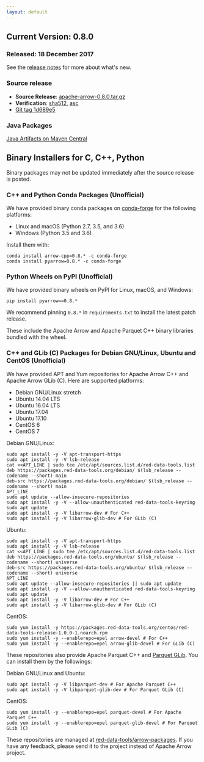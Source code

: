 ```yaml
---
layout: default
---
```

<!--
{% comment %}
Licensed to the Apache Software Foundation (ASF) under one or more
contributor license agreements.  See the NOTICE file distributed with
this work for additional information regarding copyright ownership.
The ASF licenses this file to you under the Apache License, Version 2.0
(the "License"); you may not use this file except in compliance with
the License.  You may obtain a copy of the License at

http://www.apache.org/licenses/LICENSE-2.0

Unless required by applicable law or agreed to in writing, software
distributed under the License is distributed on an "AS IS" BASIS,
WITHOUT WARRANTIES OR CONDITIONS OF ANY KIND, either express or implied.
See the License for the specific language governing permissions and
limitations under the License.
{% endcomment %}
-->

## Current Version: 0.8.0

### Released: 18 December 2017

See the [release notes][10] for more about what's new.

### Source release

* **Source Release**: [apache-arrow-0.8.0.tar.gz][6]
* **Verification**: [sha512][3], [asc][7]
* [Git tag 1d689e5][2]

### Java Packages

[Java Artifacts on Maven Central][4]

## Binary Installers for C, C++, Python

Binary packages may not be updated immediately after the source release is posted.

### C++ and Python Conda Packages (Unofficial)

We have provided binary conda packages on [conda-forge][5] for the following
platforms:

* Linux and macOS (Python 2.7, 3.5, and 3.6)
* Windows (Python 3.5 and 3.6)

Install them with:


```shell
conda install arrow-cpp=0.8.* -c conda-forge
conda install pyarrow=0.8.* -c conda-forge
```

### Python Wheels on PyPI (Unofficial)

We have provided binary wheels on PyPI for Linux, macOS, and Windows:

```shell
pip install pyarrow==0.8.*
```

We recommend pinning `0.8.*` in `requirements.txt` to install the latest patch
release.

These include the Apache Arrow and Apache Parquet C++ binary libraries bundled
with the wheel.

### C++ and GLib (C) Packages for Debian GNU/Linux, Ubuntu and CentOS (Unofficial)

We have provided APT and Yum repositories for Apache Arrow C++ and
Apache Arrow GLib (C). Here are supported platforms:

* Debian GNU/Linux stretch
* Ubuntu 14.04 LTS
* Ubuntu 16.04 LTS
* Ubuntu 17.04
* Ubuntu 17.10
* CentOS 6
* CentOS 7

Debian GNU/Linux:

```shell
sudo apt install -y -V apt-transport-https
sudo apt install -y -V lsb-release
cat <<APT_LINE | sudo tee /etc/apt/sources.list.d/red-data-tools.list
deb https://packages.red-data-tools.org/debian/ $(lsb_release --codename --short) main
deb-src https://packages.red-data-tools.org/debian/ $(lsb_release --codename --short) main
APT_LINE
sudo apt update --allow-insecure-repositories
sudo apt install -y -V --allow-unauthenticated red-data-tools-keyring
sudo apt update
sudo apt install -y -V libarrow-dev # For C++
sudo apt install -y -V libarrow-glib-dev # For GLib (C)
```

Ubuntu:

```shell
sudo apt install -y -V apt-transport-https
sudo apt install -y -V lsb-release
cat <<APT_LINE | sudo tee /etc/apt/sources.list.d/red-data-tools.list
deb https://packages.red-data-tools.org/ubuntu/ $(lsb_release --codename --short) universe
deb-src https://packages.red-data-tools.org/ubuntu/ $(lsb_release --codename --short) universe
APT_LINE
sudo apt update --allow-insecure-repositories || sudo apt update
sudo apt install -y -V --allow-unauthenticated red-data-tools-keyring
sudo apt update
sudo apt install -y -V libarrow-dev # For C++
sudo apt install -y -V libarrow-glib-dev # For GLib (C)
```

CentOS:

```shell
sudo yum install -y https://packages.red-data-tools.org/centos/red-data-tools-release-1.0.0-1.noarch.rpm
sudo yum install -y --enablerepo=epel arrow-devel # For C++
sudo yum install -y --enablerepo=epel arrow-glib-devel # For GLib (C)
```

These repositories also provide Apache Parquet C++ and
[Parquet GLib][8]. You can install them by the followings:

Debian GNU/Linux and Ubuntu:

```shell
sudo apt install -y -V libparquet-dev # For Apache Parquet C++
sudo apt install -y -V libparquet-glib-dev # For Parquet GLib (C)
```

CentOS:

```shell
sudo yum install -y --enablerepo=epel parquet-devel # For Apache Parquet C++
sudo yum install -y --enablerepo=epel parquet-glib-devel # For Parquet GLib (C)
```

These repositories are managed at
[red-data-tools/arrow-packages][9]. If you have any feedback, please
send it to the project instead of Apache Arrow project.


[1]: https://www.apache.org/dyn/closer.cgi/arrow/arrow-0.8.0/
[2]: https://github.com/apache/arrow/releases/tag/apache-arrow-0.8.0
[3]: https://dist.apache.org/repos/dist/release/arrow/arrow-0.8.0/apache-arrow-0.8.0.tar.gz.sha512
[4]: http://search.maven.org/#search%7Cga%7C1%7Cg%3A%22org.apache.arrow%22%20AND%20v%3A%220.8.0%22
[5]: http://conda-forge.github.io
[6]: https://www.apache.org/dyn/closer.cgi/arrow/arrow-0.8.0/apache-arrow-0.8.0.tar.gz
[7]: https://dist.apache.org/repos/dist/release/arrow/arrow-0.8.0/apache-arrow-0.8.0.tar.gz.asc
[8]: https://github.com/red-data-tools/parquet-glib
[9]: https://github.com/red-data-tools/arrow-packages
[10]: http://arrow.apache.org/release/0.8.0.html
